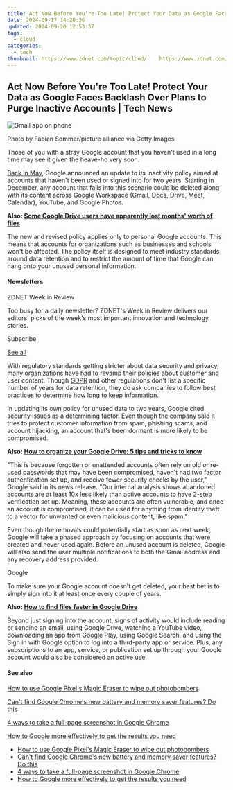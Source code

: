 ```yaml
---
title: Act Now Before You're Too Late! Protect Your Data as Google Faces Backlash Over Plans to Purge Inactive Accounts | Tech News
date: 2024-09-17 14:20:36
updated: 2024-09-20 12:53:37
tags:
  - cloud
categories:
  - tech
thumbnail: https://www.zdnet.com/topic/cloud/    https://www.zdnet.com/a/img/resize/30fa7ec0e9a4d49e2d951aeaa67afb3e9b0626cb/2023/05/16/e7698799-4889-4f33-b7a1-d9c461142668/gettyimages-1232551174.jpg?width=170&height=96&fit=crop&auto=webp
---
```


## Act Now Before You're Too Late! Protect Your Data as Google Faces Backlash Over Plans to Purge Inactive Accounts | Tech News

![Gmail app on phone](https://www.zdnet.com/a/img/resize/f3b792953da32fce94b314f5a7b2163a4d4cfd83/2023/05/16/e7698799-4889-4f33-b7a1-d9c461142668/gettyimages-1232551174.jpg?auto=webp&width=1280)

Photo by Fabian Sommer/picture alliance via Getty Images

Those of you with a stray Google account that you haven't used in a long time may see it given the heave-ho very soon.

[Back in May](https://blog.google/technology/safety-security/updating-our-inactive-account-policies/), Google announced an update to its inactivity policy aimed at accounts that haven't been used or signed into for two years. Starting in December, any account that falls into this scenario could be deleted along with its content across Google Workspace (Gmail, Docs, Drive, Meet, Calendar), YouTube, and Google Photos.

**Also: [Some Google Drive users have apparently lost months' worth of files](https://www.zdnet.com/article/some-google-drive-users-have-apparently-lost-months-worth-of-files/)**

The new and revised policy applies only to personal Google accounts. This means that accounts for organizations such as businesses and schools won't be affected. The policy itself is designed to meet industry standards around data retention and to restrict the amount of time that Google can hang onto your unused personal information.

#### Newsletters

ZDNET Week in Review

Too busy for a daily newsletter? ZDNET's Week in Review delivers our editors' picks of the week's most important innovation and technology stories.

 Subscribe

[See all](https://www.zdnet.com/newsletters/)

With regulatory standards getting stricter about data security and privacy, many organizations have had to revamp their policies about customer and user content. Though [GDPR](https://www.zdnet.com/article/gdpr-an-executive-guide-to-what-you-need-to-know/) and other regulations don't list a specific number of years for data retention, they do ask companies to follow best practices to determine how long to keep information.

In updating its own policy for unused data to two years, Google cited security issues as a determining factor. Even though the company said it tries to protect customer information from spam, phishing scams, and account hijacking, an account that's been dormant is more likely to be compromised.

**Also: [How to organize your Google Drive: 5 tips and tricks to know](https://www.zdnet.com/home-and-office/work-life/how-to-organize-your-google-drive-5-tips-and-tricks-to-know/)**

"This is because forgotten or unattended accounts often rely on old or re-used passwords that may have been compromised, haven't had two factor authentication set up, and receive fewer security checks by the user," Google said in its news release. "Our internal analysis shows abandoned accounts are at least 10x less likely than active accounts to have 2-step verification set up. Meaning, these accounts are often vulnerable, and once an account is compromised, it can be used for anything from identity theft to a vector for unwanted or even malicious content, like spam."

Even though the removals could potentially start as soon as next week, Google will take a phased approach by focusing on accounts that were created and never used again. Before an unused account is deleted, Google will also send the user multiple notifications to both the Gmail address and any recovery address provided.

Google

To make sure your Google account doesn't get deleted, your best bet is to simply sign into it at least once every couple of years. 

**Also: [How to find files faster in Google Drive](https://www.zdnet.com/home-and-office/work-life/how-to-find-files-faster-in-google-drive/)**

Beyond just signing into the account, signs of activity would include reading or sending an email, using Google Drive, watching a YouTube video, downloading an app from Google Play, using Google Search, and using the Sign in with Google option to log into a third-party app or service. Plus, any subscriptions to an app, service, or publication set up through your Google account would also be considered an active use.

#### See also

[How to use Google Pixel's Magic Eraser to wipe out photobombers](https://www.zdnet.com/article/how-to-use-magic-eraser-on-the-google-pixel/ "How to use Google Pixel's Magic Eraser to wipe out photobombers")

[Can't find Google Chrome's new battery and memory saver features? Do this](https://www.zdnet.com/article/cant-find-google-chromes-new-battery-and-memory-saver-features-do-this/ "Can't find Google Chrome's new battery and memory saver features? Do this")

[4 ways to take a full-page screenshot in Google Chrome](https://www.zdnet.com/article/how-to-take-a-full-page-screenshot-in-google-chrome/ "4 ways to take a full-page screenshot in Google Chrome")

[How to Google more effectively to get the results you need](https://www.zdnet.com/article/how-to-use-google-search-more-effectively-to-get-the-results-you-need/ "How to Google more effectively to get the results you need")

* [How to use Google Pixel's Magic Eraser to wipe out photobombers](https://www.zdnet.com/article/how-to-use-magic-eraser-on-the-google-pixel/ "How to use Google Pixel's Magic Eraser to wipe out photobombers")
* [Can't find Google Chrome's new battery and memory saver features? Do this](https://www.zdnet.com/article/cant-find-google-chromes-new-battery-and-memory-saver-features-do-this/ "Can't find Google Chrome's new battery and memory saver features? Do this")
* [4 ways to take a full-page screenshot in Google Chrome](https://www.zdnet.com/article/how-to-take-a-full-page-screenshot-in-google-chrome/ "4 ways to take a full-page screenshot in Google Chrome")
* [How to Google more effectively to get the results you need](https://www.zdnet.com/article/how-to-use-google-search-more-effectively-to-get-the-results-you-need/ "How to Google more effectively to get the results you need")

<ins class="adsbygoogle"
     style="display:block"
     data-ad-format="autorelaxed"
     data-ad-client="ca-pub-7571918770474297"
     data-ad-slot="1223367746"></ins>



<ins class="adsbygoogle"
     style="display:block"
     data-ad-client="ca-pub-7571918770474297"
     data-ad-slot="8358498916"
     data-ad-format="auto"
     data-full-width-responsive="true"></ins>
